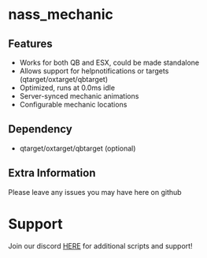# nass_mechanic


## Features

- Works for both QB and ESX, could be made standalone
- Allows support for helpnotifications or targets (qtarget/oxtarget/qbtarget)
- Optimized, runs at 0.0ms idle
- Server-synced mechanic animations
- Configurable mechanic locations

## Dependency

- qtarget/oxtarget/qbtarget (optional)


## Extra Information


 Please leave any issues you may have here on github

# Support
Join our discord <a href='https://discord.gg/fz655NHeDq'>HERE</a> for additional scripts and support!
